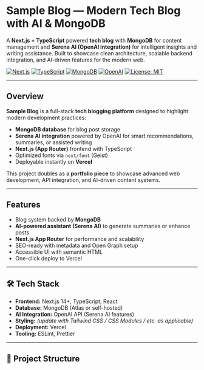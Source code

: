 # Sample Blog — Modern Tech Blog with AI & MongoDB

A **Next.js + TypeScript** powered **tech blog** with **MongoDB** for content management and **Serena AI (OpenAI integration)** for intelligent insights and writing assistance. Built to showcase clean architecture, scalable backend integration, and AI-driven features for the modern web.

<p align="left">
  <a href="https://nextjs.org/"><img alt="Next.js" src="https://img.shields.io/badge/Next.js-14+-black?logo=nextdotjs&logoColor=white"></a>
  <a href="https://www.typescriptlang.org/"><img alt="TypeScript" src="https://img.shields.io/badge/TypeScript-Strong-blue?logo=typescript&logoColor=white"></a>
  <a href="https://www.mongodb.com/"><img alt="MongoDB" src="https://img.shields.io/badge/Database-MongoDB-green?logo=mongodb&logoColor=white"></a>
  <a href="https://openai.com/"><img alt="OpenAI" src="https://img.shields.io/badge/AI-OpenAI-412991?logo=openai&logoColor=white"></a>
  <a href="./LICENSE"><img alt="License: MIT" src="https://img.shields.io/badge/License-MIT-green.svg"></a>
</p>

---

##  Overview

**Sample Blog** is a full-stack **tech blogging platform** designed to highlight modern development practices:  
-  **MongoDB database** for blog post storage  
-  **Serena AI integration** powered by OpenAI for smart recommendations, summaries, or assisted writing  
-  **Next.js (App Router)** frontend with TypeScript  
-  Optimized fonts via `next/font` (Geist)  
-  Deployable instantly on **Vercel**  

This project doubles as a **portfolio piece** to showcase advanced web development, API integration, and AI-driven content systems.

---

##  Features

-  Blog system backed by **MongoDB**
-  **AI-powered assistant (Serena AI)** to generate summaries or enhance posts
-  **Next.js App Router** for performance and scalability
-  SEO-ready with metadata and Open Graph setup
-  Accessible UI with semantic HTML
-  One-click deploy to Vercel

---

## 🛠 Tech Stack

- **Frontend:** Next.js 14+, TypeScript, React  
- **Database:** MongoDB (Atlas or self-hosted)  
- **AI Integration:** OpenAI API (Serena AI features)  
- **Styling:** *(update with Tailwind CSS / CSS Modules / etc. as applicable)*  
- **Deployment:** Vercel  
- **Tooling:** ESLint, Prettier  

---

## 📂 Project Structure

